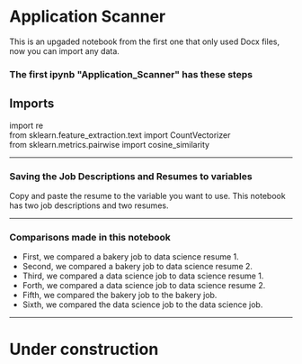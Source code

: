 # Application Scanner


This is an upgaded notebook from the first one that only used Docx files, now you can import any data.


### The first ipynb "Application_Scanner" has these steps
Imports
------------------------------------------------------------
import re<br/>
from sklearn.feature_extraction.text import CountVectorizer<br/>
from sklearn.metrics.pairwise import cosine_similarity<br/>

____________________________________________________________

### Saving the Job Descriptions and Resumes to variables

Copy and paste the resume to the variable you want to use.
This notebook has two job descriptions and two resumes.

____________________________________________________________

### Comparisons made in this notebook
- First, we compared a bakery job to data science resume 1. <br/>
- Second, we compared a bakery job to data science resume 2. <br/>
- Third, we compared a data science job to data science resume 1. <br/>
- Forth, we compared a data science job to data science resume 2. <br/>
- Fifth, we compared the bakery job to the bakery job. <br/>
- Sixth, we compared the data science job to the data science job. <br/> 

____________________________________________________________

# Under construction 
